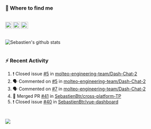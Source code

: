 
<h1></h1>

### :speech_balloon: Where to find me

</br>
<a href="https://twitter.com/seb_bouttier">
  <img align="left" width="22px" src="https://cdn.jsdelivr.net/npm/simple-icons@v3/icons/twitter.svg" />
</a>
<a href="https://www.linkedin.com/in/sebastien-bouttier">
  <img align="left" width="22px" src="https://cdn.jsdelivr.net/npm/simple-icons@v3/icons/linkedin.svg" />
</a>
<a href="https://sebastien-bouttier.medium.com/">
  <img align="left" width="22px" src="https://cdn.jsdelivr.net/npm/simple-icons@v3/icons/medium.svg" />
</a>
</br>

<h1></h1>

![Sebastien's github stats](https://github-readme-stats.vercel.app/api?username=sebastienBtr&show_icons=true&title_color=24292e&icon_color=40c463&text_color=24292e&bg_color=fff&count_private=true)

<h1></h1>

### :zap: Recent Activity

<!--START_SECTION:activity-->
1. ❗️ Closed issue [#5](https://github.com/molteo-engineering-team/Dash-Chat-2/issues/5) in [molteo-engineering-team/Dash-Chat-2](https://github.com/molteo-engineering-team/Dash-Chat-2)
2. 🗣 Commented on [#5](https://github.com/molteo-engineering-team/Dash-Chat-2/issues/5) in [molteo-engineering-team/Dash-Chat-2](https://github.com/molteo-engineering-team/Dash-Chat-2)
3. 🗣 Commented on [#7](https://github.com/molteo-engineering-team/Dash-Chat-2/issues/7) in [molteo-engineering-team/Dash-Chat-2](https://github.com/molteo-engineering-team/Dash-Chat-2)
4. 🎉 Merged PR [#41](https://github.com/SebastienBtr/cross-platform-TP/pull/41) in [SebastienBtr/cross-platform-TP](https://github.com/SebastienBtr/cross-platform-TP)
5. ❗️ Closed issue [#40](https://github.com/SebastienBtr/vue-dashboard/issues/40) in [SebastienBtr/vue-dashboard](https://github.com/SebastienBtr/vue-dashboard)
<!--END_SECTION:activity-->

<h1></h1>

![](https://komarev.com/ghpvc/?username=sebastienBtr)

